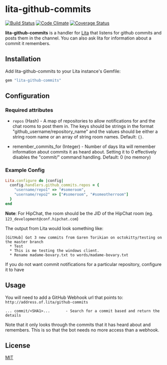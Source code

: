 # lita-github-commits

[![Build Status](https://travis-ci.org/webdestroya/lita-github-commits.png)](https://travis-ci.org/webdestroya/lita-github-commits)
[![Code Climate](https://codeclimate.com/github/webdestroya/lita-github-commits.png)](https://codeclimate.com/github/webdestroya/lita-github-commits)
[![Coverage Status](https://coveralls.io/repos/webdestroya/lita-github-commits/badge.png)](https://coveralls.io/r/webdestroya/lita-github-commits)

**lita-github-commits** is a handler for [Lita](https://github.com/jimmycuadra/lita) that listens for github commits and posts them in the channel.  You can also ask lita for information about a commit it remembers.

## Installation

Add lita-github-commits to your Lita instance's Gemfile:

``` ruby
gem "lita-github-commits"
```

## Configuration

### Required attributes

* `repos` (Hash) - A map of repositories to allow notifications for and the chat rooms to post them in. The keys should be strings in the format "github_username/repository_name" and the values should be either a string room name or an array of string room names. Default: `{}`.

* remember_commits_for (Integer) - Number of days lita will remember information about commits it as heard about.  Setting it to 0 effectively disables the "commit/<SHA1>" command handling.  Default: 0 (no memory)

### Example Config

``` ruby
Lita.configure do |config|
  config.handlers.github_commits.repos = {
    "username/repo1" => "#someroom",
    "username/repo2" => ["#someroom", "#someotherroom"]
  }
end
```

**Note**: For HipChat, the room should be the JID of the HipChat room (eg. `123_development@conf.hipchat.com`)

The output from Lita would look something like:

```
[GitHub] Got 3 new commits from Garen Torikian on octokitty/testing on the master branch
  * Test
  * This is me testing the windows client.
  * Rename madame-bovary.txt to words/madame-bovary.txt
```

If you do not want commit notifications for a particular repository, configure it to have 

## Usage

You will need to add a GitHub Webhook url that points to: `http://address.of.lita/github-commits`

```
... commit/<SHA1>...       - Search for a commit based and return the details

```

Note that it only looks through the commits that it has heard about and remembers.  This is so that the bot needs no more access than a webhook.

## License

[MIT](http://opensource.org/licenses/MIT)
